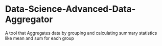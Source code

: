 # Data-Science-Advanced-Data-Aggregator
A tool that Aggregates data by grouping and calculating summary statistics like mean and sum for each group
